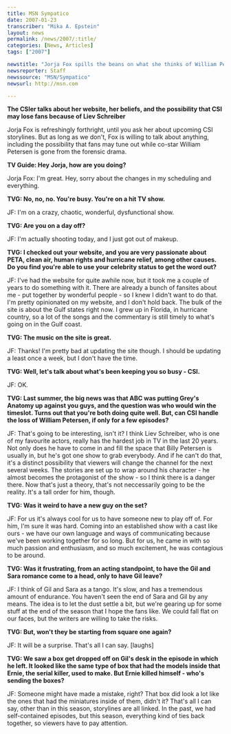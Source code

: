```yaml
---
title: MSN Sympatico
date: 2007-01-23
transcriber: "Mika A. Epstein"
layout: news
permalink: /news/2007/:title/
categories: [News, Articles]
tags: ["2007"]

newstitle: "Jorja Fox spills the beans on what she thinks of William Petersen's replacement"
newsreporter: Staff
newssource: "MSN/Sympatico"
newsurl: http://msn.com

---
```


**The CSIer talks about her website, her beliefs, and the possibility that CSI may lose fans because of Liev Schreiber**

Jorja Fox is refreshingly forthright, until you ask her about upcoming CSI storylines. But as long as we don't, Fox is willing to talk about anything, including the possibility that fans may tune out while co-star William Petersen is gone from the forensic drama.

**TV Guide: Hey Jorja, how are you doing?**

Jorja Fox: I'm great. Hey, sorry about the changes in my scheduling and everything.

**TVG: No, no, no. You're busy. You're on a hit TV show.**

JF: I'm on a crazy, chaotic, wonderful, dysfunctional show.

**TVG: Are you on a day off?**

JF: I'm actually shooting today, and I just got out of makeup.

**TVG: I checked out your website, and you are very passionate about PETA, clean air, human rights and hurricane relief, among other causes. Do you find you're able to use your celebrity status to get the word out?**

JF: I've had the website for quite awhile now, but it took me a couple of years to do something with it. There are already a bunch of fansites about me - put together by wonderful people - so I knew I didn't want to do that. I'm pretty opinionated on my website, and I don't hold back. The bulk of the site is about the Gulf states right now. I grew up in Florida, in hurricane country, so a lot of the songs and the commentary is still timely to what's going on in the Gulf coast.

**TVG: The music on the site is great.**

JF: Thanks! I'm pretty bad at updating the site though. I should be updating a least once a week, but I don't have the time.

**TVG: Well, let's talk about what's been keeping you so busy - CSI.**

JF: OK.

**TVG: Last summer, the big news was that ABC was putting Grey's Anatomy up against you guys, and the question was who would win the timeslot. Turns out that you're both doing quite well. But, can CSI handle the loss of William Petersen, if only for a few episodes?**

JF: That's going to be interesting, isn't it? I think Liev Schreiber, who is one of my favourite actors, really has the hardest job in TV in the last 20 years. Not only does he have to come in and fill the space that Billy Petersen is usually in, but he's got one show to grab everybody. And if he can't do that, it's a distinct possibility that viewers will change the channel for the next several weeks. The stories are set up to wrap around his character - he almost becomes the protagonist of the show - so I think there is a danger there. Now that's just a theory, that's not neccessarily going to be the reality. It's a tall order for him, though.

**TVG: Was it weird to have a new guy on the set?**

JF: For us it's always cool for us to have someone new to play off of. For him, I'm sure it was hard. Coming into an established show with a cast like ours - we have our own language and ways of communicating because we've been working together for so long. But for us, he came in with so much passion and enthusiasm, and so much excitement, he was contagious to be around.

**TVG: Was it frustrating, from an acting standpoint, to have the Gil and Sara romance come to a head, only to have Gil leave?**

JF: I think of Gil and Sara as a tango. It's slow, and has a tremendous amount of endurance. You haven't seen the end of Sara and Gil by any means. The idea is to let the dust settle a bit, but we're gearing up for some stuff at the end of the season that I hope the fans like. We could fall flat on our faces, but the writers are willing to take the risks.

**TVG: But, won't they be starting from square one again?**

JF: It will be a surprise. That's all I can say. [laughs]

**TVG: We saw a box get dropped off on Gil's desk in the episode in which he left. It looked like the same type of box that had the models inside that Ernie, the serial killer, used to make. But Ernie killed himself - who's sending the boxes?**

JF: Someone might have made a mistake, right? That box did look a lot like the ones that had the miniatures inside of them, didn't it? That's all I can say, other than in this season, storylines are all linked. In the past, we had self-contained episodes, but this season, everything kind of ties back together, so viewers have to pay attention.
